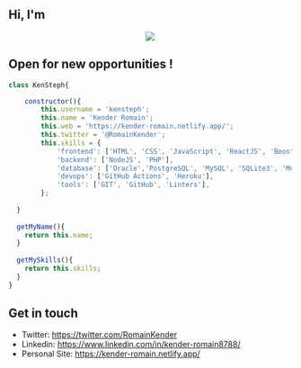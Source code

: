 ## Hi, I'm
<p align="center"><img src="https://user-images.githubusercontent.com/39686386/221956723-8129d8b9-855d-46aa-b8d6-cd6d5fdc9026.png"</p>
 
## Open for new opportunities !
 
 
```javaScript
class KenSteph{

    constructor(){
        this.username = 'kensteph';
        this.name = 'Kender Romain';
        this.web = 'https://kender-romain.netlify.app/';
        this.twitter = '@RomainKender';
        this.skills = {
            'frontend': ['HTML', 'CSS', 'JavaScript', 'ReactJS', 'Boostrap', 'TailWind'],
            'backend': ['NodeJS', 'PHP'],
            'database': ['Oracle','PostgreSQL', 'MySQL', 'SQLite3', 'Mongo DB'],
            'devops': ['GitHub Actions', 'Heroku'],
            'tools': ['GIT', 'GitHub', 'Linters'],
        };
        
  }
  
  getMyName(){
    return this.name;
  }
  
  getMySkills(){
    return this.skills;
  }
}
```
## Get in touch

- Twitter: https://twitter.com/RomainKender
- Linkedin: https://www.linkedin.com/in/kender-romain8788/
- Personal Site: https://kender-romain.netlify.app/
